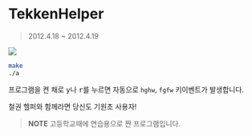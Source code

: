 TekkenHelper
========
> 2012.4.18 ~ 2012.4.19

![](https://live3.namuwikiusercontent.com/cd/cda68fcc1c1636ce2b15536cfdad6cb66a4c76d722ce5bc5e00ca421f4065faf.jpg)

```bash
make
./a
```

프로그램을 켠 채로 <kbd>y</kbd>나 <kbd>r</kbd>를 누르면 자동으로 `hghw`, `fgfw`
키이벤트가 발생합니다.

철권 헬퍼와 함께라면 당신도 기원초 사용자!

> **NOTE** 고등학교때에 연습용으로 짠 프로그램입니다.
